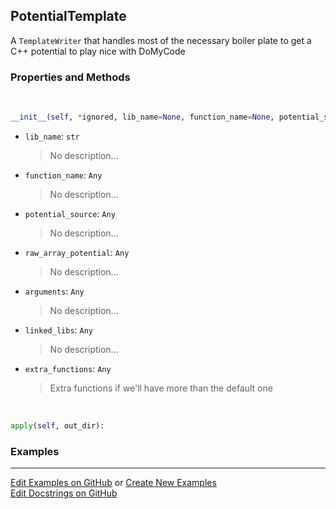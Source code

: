 ## <a id="RynLib.PlzNumbers.PotentialTemplator.PotentialTemplate">PotentialTemplate</a>
A `TemplateWriter` that handles most of the necessary boiler plate to get a C++ potential to play nice with DoMyCode

### Properties and Methods
<a id="RynLib.PlzNumbers.PotentialTemplator.PotentialTemplate.__init__">&nbsp;</a>
```python
__init__(self, *ignored, lib_name=None, function_name=None, potential_source=None, raw_array_potential=None, arguments=None, linked_libs=None, static_source=False, extra_functions=(), fortran_potential=False, shim_script=None, conversion=None): 
```

- `lib_name`: `str`
    >No description...
- `function_name`: `Any`
    >No description...
- `potential_source`: `Any`
    >No description...
- `raw_array_potential`: `Any`
    >No description...
- `arguments`: `Any`
    >No description...
- `linked_libs`: `Any`
    >No description...
- `extra_functions`: `Any`
    >Extra functions if we'll have more than the default one

<a id="RynLib.PlzNumbers.PotentialTemplator.PotentialTemplate.apply">&nbsp;</a>
```python
apply(self, out_dir): 
```

### Examples


___

[Edit Examples on GitHub](https://github.com/McCoyGroup/References/edit/gh-pages/Documentation/examples/RynLib/PlzNumbers/PotentialTemplator/PotentialTemplate.md) or 
[Create New Examples](https://github.com/McCoyGroup/References/new/gh-pages/?filename=Documentation/examples/RynLib/PlzNumbers/PotentialTemplator/PotentialTemplate.md) <br/>
[Edit Docstrings on GitHub](https://github.com/McCoyGroup/RynLib/edit/master/PlzNumbers/PotentialTemplator.py?message=Update%20Docs)